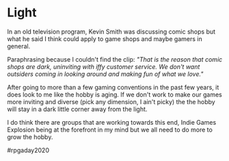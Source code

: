# Light

In an old television program, Kevin Smith was discussing comic shops but what he said I think could apply to game shops and maybe gamers in general. 

Paraphrasing because I couldn't find the clip: *"That is the reason that comic shops are dark, uninviting with iffy customer service. We don't want outsiders coming in looking around and making fun of what we love."*

After going to more than a few gaming conventions in the past few years, it does look to me like the hobby is aging. If we don't work to make our games more inviting and diverse (pick any dimension, I ain't picky) the the hobby will stay in a dark little corner away from the light.

I do think there are groups that are working towards this end, Indie Games Explosion being at the forefront in my mind but we all need to do more to grow the hobby.

#rpgaday2020
